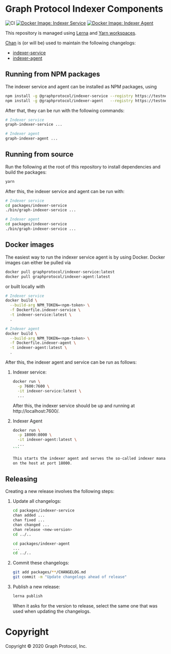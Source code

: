 # Graph Protocol Indexer Components

![CI](https://github.com/graphprotocol/indexer/workflows/CI/badge.svg)
[![Docker Image: Indexer Service](https://github.com/graphprotocol/indexer/workflows/Indexer%20Service%20Image/badge.svg)](https://hub.docker.com/r/graphprotocol/indexer-service)
[![Docker Image: Indexer Agent](https://github.com/graphprotocol/indexer/workflows/Indexer%20Agent%20Image/badge.svg)](https://hub.docker.com/r/graphprotocol/indexer-agent)

This repository is managed using [Lerna](https://lerna.js.org/) and [Yarn
workspaces](https://classic.yarnpkg.com/en/docs/workspaces/).

[Chan](https://github.com/geut/chan/tree/master/packages/chan) is (or will be)
used to maintain the following changelogs:

- [indexer-service](packages/indexer-service/CHANGELOG.md)
- [indexer-agent](packages/indexer-agent/CHANGELOG.md)

## Running from NPM packages

The indexer service and agent can be installed as NPM packages, using

```sh
npm install -g @graphprotocol/indexer-service --registry https://testnet.thegraph.com/npm-registry/
npm install -g @graphprotocol/indexer-agent   --registry https://testnet.thegraph.com/npm-registry/
```

After that, they can be run with the following commands:

```sh
# Indexer service
graph-indexer-service ...

# Indexer agent
graph-indexer-agent ...
```

## Running from source

Run the following at the root of this repository to install dependencies and build the packages:

```sh
yarn
```

After this, the indexer service and agent can be run with:

```sh
# Indexer service
cd packages/indexer-service
./bin/graph-indexer-service ...

# Indexer agent
cd packages/indexer-service
./bin/graph-indexer-service ...
```

## Docker images

The easiest way to run the indexer service agent is by using Docker. Docker
images can either be pulled via

```sh
docker pull graphprotocol/indexer-service:latest
docker pull graphprotocol/indexer-agent:latest
```

or built locally with

```sh
# Indexer service
docker build \
  --build-arg NPM_TOKEN=<npm-token> \
  -f Dockerfile.indexer-service \
  -t indexer-service:latest \
  .

# Indexer agent
docker build \
  --build-arg NPM_TOKEN=<npm-token> \
  -f Dockerfile.indexer-agent \
  -t indexer-agent:latest \
  .
```

After this, the indexer agent and service can be run as follows:

1. Indexer service:

   ```sh
   docker run \
     -p 7600:7600 \
     -it indexer-service:latest \
     ...
   ```

   After this, the indexer service should be up and running at
   http://localhost:7600/.

2. Indexer Agent

   ````sh
   docker run \
     -p 18000:8000 \
     -it indexer-agent:latest \
     ...
   ```

   This starts the indexer agent and serves the so-called indexer management API
   on the host at port 18000.
   
## Releasing

Creating a new release involves the following steps:

1. Update all changelogs:

   ```sh
   cd packages/indexer-service
   chan added ...
   chan fixed ...
   chan changed ...
   chan release <new-version>
   cd ../..

   cd packages/indexer-agent
   ...
   cd ../..
   ```

2. Commit these changelogs:

   ```sh
   git add packages/**/CHANGELOG.md
   git commit -m "Update changelogs ahead of release"
   ```

3. Publish a new release:

   ```sh
   lerna publish
   ```

   When it asks for the version to release, select the same one that was used
   when updating the changelogs.

# Copyright

Copyright &copy; 2020 Graph Protocol, Inc.
